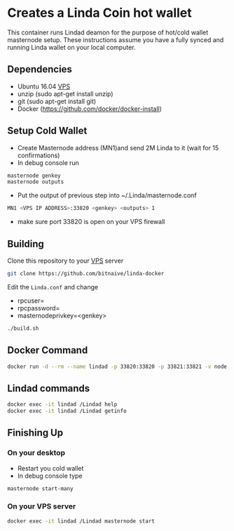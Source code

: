 # Creates a Linda Coin hot wallet 
This container runs Lindad deamon for the purpose of hot/cold wallet masternode setup. These instructions assume you have a fully synced and running Linda wallet on your local computer.  

## Dependencies 
* Ubuntu 16.04 [VPS](https://www.vultr.com/?ref=7263002)
* unzip (sudo apt-get install unzip)
* git (sudo apt-get install git)
* Docker (https://github.com/docker/docker-install)

## Setup Cold Wallet
- Create Masternode address (MN1)and send 2M Linda to it (wait for 15 confirmations)
- In debug console run 
```bash
masternode genkey
masternode outputs
```
- Put the output of previous step into ~/.Linda/masternode.conf
```bash
MN1 <VPS IP ADDRESS>:33820 <genkey> <outputs> 1
```
- make sure port 33820 is open on your VPS firewall

## Building  
Clone this repository to your [VPS](https://www.vultr.com/?ref=7263002) server
```bash
git clone https://github.com/bitnaive/linda-docker
```
Edit the ``Linda.conf`` and change
- rpcuser=
- rpcpassword=
- masternodeprivkey=\<genkey\>

```bash
./build.sh
```

## Docker Command 
```bash
docker run -d --rm --name lindad -p 33820:33820 -p 33821:33821 -v node:/root/.Linda linda

```

## Lindad commands 

```bash
docker exec -it lindad /Lindad help
docker exec -it lindad /Lindad getinfo
```

## Finishing Up
### On your desktop
- Restart you cold wallet
- In debug console type
```bash
masternode start-many
```

### On your VPS server
```bash
docker exec -it lindad /Lindad masternode start
```


